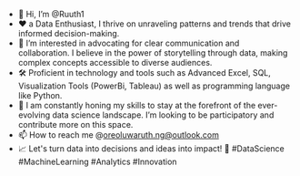 - 👋 Hi, I’m @Ruuth1
- ❤ a Data Enthusiast, I thrive on unraveling patterns and trends that drive informed decision-making.
- 👀 I’m interested in advocating for clear communication and collaboration. I believe in the power of storytelling through data, making complex concepts accessible to diverse audiences.
- 🛠️ Proficient in technology and tools such as Advanced Excel, SQL, Visualization Tools (PowerBi, Tableau) as well as programming language like Python.
- 💞️ I am constantly honing my skills to stay at the forefront of the ever-evolving data science landscape. I’m looking to be participatory and contribute more on this space.
- 📫 How to reach me @oreoluwaruth.ng@outlook.com
- 📈 Let's turn data into decisions and ideas into impact! 🚀 #DataScience #MachineLearning #Analytics #Innovation

<!---
Ruuth1/Ruuth1 is a ✨ special ✨ repository because its `README.md` (this file) appears on your GitHub profile.
You can click the Preview link to take a look at your changes.
--->
